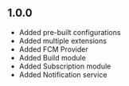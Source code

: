 ## 1.0.0

- Added pre-built configurations
- Added multiple extensions
- Added FCM Provider
- Added Build module
- Added Subscription module
- Added Notification service
